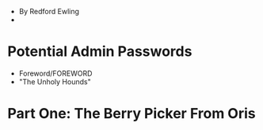 - By Redford Ewling
- 
# Potential Admin Passwords
- Foreword/FOREWORD
- "The Unholy Hounds"

# Part One: The Berry Picker From Oris
